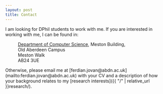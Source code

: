 ```yaml
---
layout: post
title: Contact
---
```


I am looking for DPhil students to work with me. If you are interested in working with me, I can be found in:
<dl>
  <dd><a href="https://www.abdn.ac.uk/ncs/">Department of Computer Science</a>, Meston Building,</dd>
  <dd>Old Aberdeen Campus</dd>
  <dd>Meston Walk</dd>
  <dd>AB24 3UE</dd>
</dl>
Otherwise, please email me at [ferdian.jovan@abdn.ac.uk](mailto:ferdian.jovan@abdn.ac.uk) with your CV and a description of how your background relates to my [research interests]({{ "/" | relative_url }}research/).